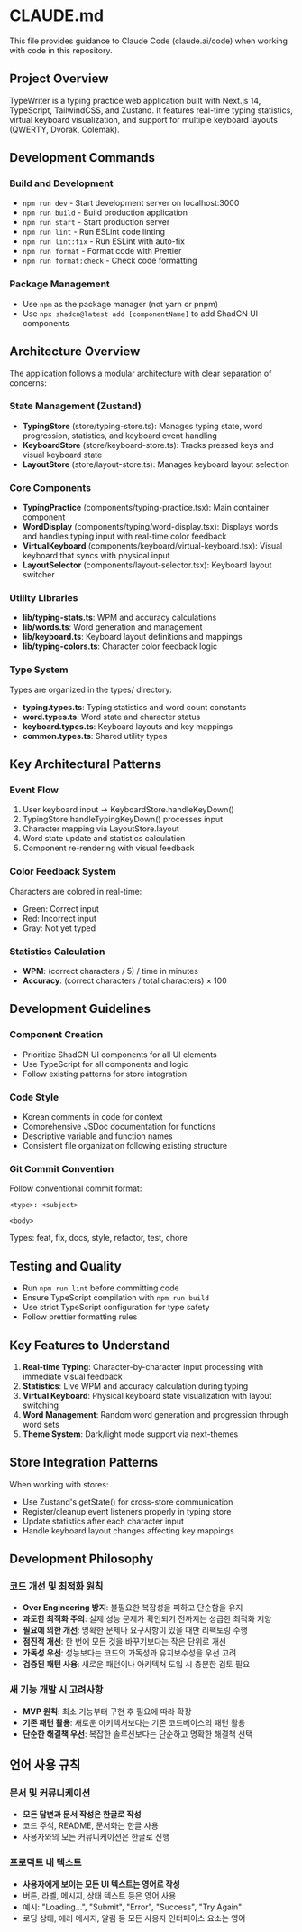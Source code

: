 # CLAUDE.md

This file provides guidance to Claude Code (claude.ai/code) when working with code in this repository.

## Project Overview

TypeWriter is a typing practice web application built with Next.js 14, TypeScript, TailwindCSS, and Zustand. It features real-time typing statistics, virtual keyboard visualization, and support for multiple keyboard layouts (QWERTY, Dvorak, Colemak).

## Development Commands

### Build and Development

- `npm run dev` - Start development server on localhost:3000
- `npm run build` - Build production application
- `npm run start` - Start production server
- `npm run lint` - Run ESLint code linting
- `npm run lint:fix` - Run ESLint with auto-fix
- `npm run format` - Format code with Prettier
- `npm run format:check` - Check code formatting

### Package Management

- Use `npm` as the package manager (not yarn or pnpm)
- Use `npx shadcn@latest add [componentName]` to add ShadCN UI components

## Architecture Overview

The application follows a modular architecture with clear separation of concerns:

### State Management (Zustand)

- **TypingStore** (store/typing-store.ts): Manages typing state, word progression, statistics, and keyboard event handling
- **KeyboardStore** (store/keyboard-store.ts): Tracks pressed keys and visual keyboard state
- **LayoutStore** (store/layout-store.ts): Manages keyboard layout selection

### Core Components

- **TypingPractice** (components/typing-practice.tsx): Main container component
- **WordDisplay** (components/typing/word-display.tsx): Displays words and handles typing input with real-time color feedback
- **VirtualKeyboard** (components/keyboard/virtual-keyboard.tsx): Visual keyboard that syncs with physical input
- **LayoutSelector** (components/layout-selector.tsx): Keyboard layout switcher

### Utility Libraries

- **lib/typing-stats.ts**: WPM and accuracy calculations
- **lib/words.ts**: Word generation and management
- **lib/keyboard.ts**: Keyboard layout definitions and mappings
- **lib/typing-colors.ts**: Character color feedback logic

### Type System

Types are organized in the types/ directory:

- **typing.types.ts**: Typing statistics and word count constants
- **word.types.ts**: Word state and character status
- **keyboard.types.ts**: Keyboard layouts and key mappings
- **common.types.ts**: Shared utility types

## Key Architectural Patterns

### Event Flow

1. User keyboard input → KeyboardStore.handleKeyDown()
2. TypingStore.handleTypingKeyDown() processes input
3. Character mapping via LayoutStore.layout
4. Word state update and statistics calculation
5. Component re-rendering with visual feedback

### Color Feedback System

Characters are colored in real-time:

- Green: Correct input
- Red: Incorrect input
- Gray: Not yet typed

### Statistics Calculation

- **WPM**: (correct characters / 5) / time in minutes
- **Accuracy**: (correct characters / total characters) × 100

## Development Guidelines

### Component Creation

- Prioritize ShadCN UI components for all UI elements
- Use TypeScript for all components and logic
- Follow existing patterns for store integration

### Code Style

- Korean comments in code for context
- Comprehensive JSDoc documentation for functions
- Descriptive variable and function names
- Consistent file organization following existing structure

### Git Commit Convention

Follow conventional commit format:

```
<type>: <subject>

<body>
```

Types: feat, fix, docs, style, refactor, test, chore

## Testing and Quality

- Run `npm run lint` before committing code
- Ensure TypeScript compilation with `npm run build`
- Use strict TypeScript configuration for type safety
- Follow prettier formatting rules

## Key Features to Understand

1. **Real-time Typing**: Character-by-character input processing with immediate visual feedback
2. **Statistics**: Live WPM and accuracy calculation during typing
3. **Virtual Keyboard**: Physical keyboard state visualization with layout switching
4. **Word Management**: Random word generation and progression through word sets
5. **Theme System**: Dark/light mode support via next-themes

## Store Integration Patterns

When working with stores:

- Use Zustand's getState() for cross-store communication
- Register/cleanup event listeners properly in typing store
- Update statistics after each character input
- Handle keyboard layout changes affecting key mappings

## Development Philosophy

### 코드 개선 및 최적화 원칙

- **Over Engineering 방지**: 불필요한 복잡성을 피하고 단순함을 유지
- **과도한 최적화 주의**: 실제 성능 문제가 확인되기 전까지는 성급한 최적화 지양
- **필요에 의한 개선**: 명확한 문제나 요구사항이 있을 때만 리팩토링 수행
- **점진적 개선**: 한 번에 모든 것을 바꾸기보다는 작은 단위로 개선
- **가독성 우선**: 성능보다는 코드의 가독성과 유지보수성을 우선 고려
- **검증된 패턴 사용**: 새로운 패턴이나 아키텍처 도입 시 충분한 검토 필요

### 새 기능 개발 시 고려사항

- **MVP 원칙**: 최소 기능부터 구현 후 필요에 따라 확장
- **기존 패턴 활용**: 새로운 아키텍처보다는 기존 코드베이스의 패턴 활용
- **단순한 해결책 우선**: 복잡한 솔루션보다는 단순하고 명확한 해결책 선택

## 언어 사용 규칙

### 문서 및 커뮤니케이션

- **모든 답변과 문서 작성은 한글로 작성**
- 코드 주석, README, 문서화는 한글 사용
- 사용자와의 모든 커뮤니케이션은 한글로 진행

### 프로덕트 내 텍스트

- **사용자에게 보이는 모든 UI 텍스트는 영어로 작성**
- 버튼, 라벨, 메시지, 상태 텍스트 등은 영어 사용
- 예시: "Loading...", "Submit", "Error", "Success", "Try Again"
- 로딩 상태, 에러 메시지, 알림 등 모든 사용자 인터페이스 요소는 영어
